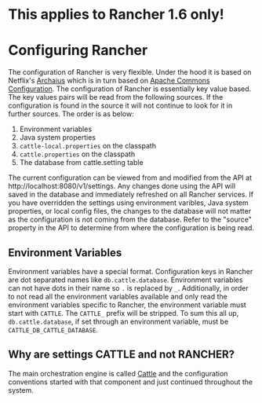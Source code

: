 This applies to Rancher 1.6 only!
===

Configuring Rancher
==================

The configuration of Rancher is very flexible.  Under the hood it is based on Netflix's [Archaius](https://github.com/Netflix/archaius) which is in turn based on [Apache Commons Configuration](http://commons.apache.org/proper/commons-configuration/).  The configuration of Rancher is essentially key value based.  The key values pairs will be read from the following sources.  If the configuration is found in the source it will not continue to look for it in further sources.  The order is as below:

1. Environment variables
2. Java system properties
3. `cattle-local.properties` on the classpath
4. `cattle.properties` on the classpath
5. The database from cattle.setting table

The current configuration can be viewed from and modified from the API at http://localhost:8080/v1/settings.  Any changes done using the API will saved in the database and immediately refreshed on all Rancher services.  If you have overridden the settings using environment varibles, Java system properties, or local config files, the changes to the database will not matter as the configuration is not coming from the database.  Refer to the "source" property in the API to determine from where the configuration is being read.

## Environment Variables

Environment variables have a special format.  Configuration keys in Rancher are dot separated names like `db.cattle.database`.  Environment variables can not have dots in their name so `.` is replaced by `_`.  Additionally, in order to not read all the environment variables available and only read the environment variables specific to Rancher, the environment variable must start with `CATTLE`.  The `CATTLE_` prefix will be stripped.  To sum this all up, `db.cattle.database`, if set through an environment variable, must be `CATTLE_DB_CATTLE_DATABASE`.

## Why are settings CATTLE and not RANCHER?

The main orchestration engine is called [Cattle](../WhatIsCattle.md) and the configuration conventions started with that component and just continued throughout the system.
